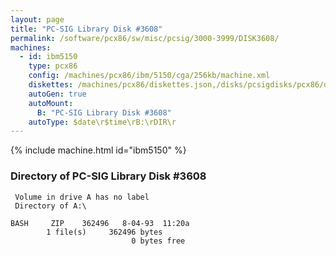 ```yaml
---
layout: page
title: "PC-SIG Library Disk #3608"
permalink: /software/pcx86/sw/misc/pcsig/3000-3999/DISK3608/
machines:
  - id: ibm5150
    type: pcx86
    config: /machines/pcx86/ibm/5150/cga/256kb/machine.xml
    diskettes: /machines/pcx86/diskettes.json,/disks/pcsigdisks/pcx86/diskettes.json
    autoGen: true
    autoMount:
      B: "PC-SIG Library Disk #3608"
    autoType: $date\r$time\rB:\rDIR\r
---
```


{% include machine.html id="ibm5150" %}

### Directory of PC-SIG Library Disk #3608

     Volume in drive A has no label
     Directory of A:\

    BASH     ZIP    362496   8-04-93  11:20a
            1 file(s)     362496 bytes
                               0 bytes free
